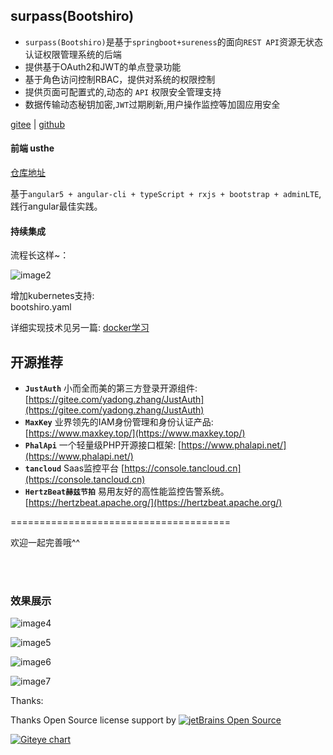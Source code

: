 
## surpass(Bootshiro)  

- ```surpass(Bootshiro)```是基于```springboot+sureness```的面向```REST API```资源无状态认证权限管理系统的后端
- 提供基于OAuth2和JWT的单点登录功能
- 基于角色访问控制RBAC，提供对系统的权限控制 
- 提供页面可配置式的,动态的 ```API``` 权限安全管理支持  
- 数据传输动态秘钥加密,```JWT```过期刷新,用户操作监控等加固应用安全  

[gitee]( https://gitee.com/tomsun28/bootshiro) | [github]( https://github.com/tomsun28/surpass)

#### 前端 usthe   

[仓库地址](https://gitee.com/tomsun28/usthe)  

基于```angular5 + angular-cli + typeScript + rxjs + bootstrap + adminLTE```,践行angular最佳实践。

#### 持续集成  

流程长这样~：    

![image2](/image/image2.PNG)    

增加kubernetes支持:  
bootshiro.yaml

详细实现技术见另一篇:  [docker学习](https://segmentfault.com/a/1190000013088818)


## 开源推荐   

* **```JustAuth```** 小而全而美的第三方登录开源组件: [https://gitee.com/yadong.zhang/JustAuth](https://gitee.com/yadong.zhang/JustAuth)   
* **```MaxKey```** 业界领先的IAM身份管理和身份认证产品: [https://www.maxkey.top/](https://www.maxkey.top/)    
* **```PhalApi```** 一个轻量级PHP开源接口框架: [https://www.phalapi.net/](https://www.phalapi.net/)      
* **```tancloud```** Saas监控平台 [https://console.tancloud.cn](https://console.tancloud.cn)
* **```HertzBeat赫兹节拍```** 易用友好的高性能监控告警系统。 [https://hertzbeat.apache.org/](https://hertzbeat.apache.org/)
 


======================================

欢迎一起完善哦^^  

<br>
<br>

### 效果展示  

![image4](/image/image4.PNG)   

![image5](/image/image5.PNG)   

![image6](/image/image6.PNG)   

![image7](/image/image7.PNG)   


Thanks:

Thanks Open Source license support by   [![jetBrains Open Source](/image/jetbrains.svg)](https://www.jetbrains.com/?from=bootshiro)
<br>

[![Giteye chart](https://chart.giteye.net/gitee/tomsun28/bootshiro/C99BWU39.png)](https://giteye.net/chart/C99BWU39)   